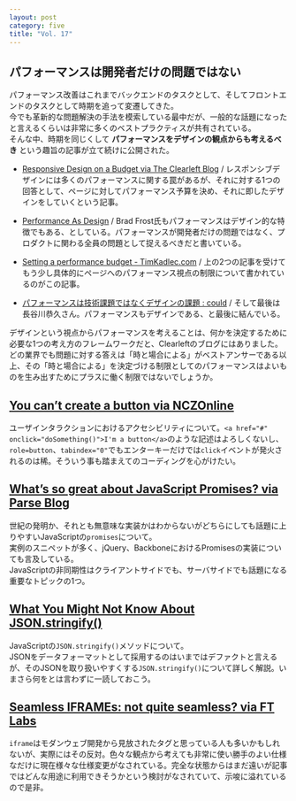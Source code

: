 ```yaml
---
layout: post
category: five
title: "Vol. 17"
---
```


## パフォーマンスは開発者だけの問題ではない

パフォーマンス改善はこれまでバックエンドのタスクとして、そしてフロントエンドのタスクとして時期を追って変遷してきた。  
今でも革新的な問題解決の手法を模索している最中だが、一般的な話題になったと言えるくらいは非常に多くのベストプラクティスが共有されている。  
そんな中、時期を同じくして **パフォーマンスをデザインの観点からも考えるべき** という趣旨の記事が立て続けに公開された。

- [Responsive Design on a Budget via The Clearleft Blog](http://clearleft.com/thinks/responsivedesignonabudget/) / レスポンシブデザインには多くのパフォーマンスに関する罠があるが、それに対する1つの回答として、ページに対してパフォーマンス予算を決め、それに即したデザインをしていくという記事。

- [Performance As Design](http://bradfrostweb.com/blog/post/performance-as-design/) / Brad Frost氏もパフォーマンスはデザイン的な特徴でもある、としている。パフォーマンスが開発者だけの問題ではなく、プロダクトに関わる全員の問題として捉えるべきだと書いている。
- [Setting a performance budget - TimKadlec.com](http://timkadlec.com/2013/01/setting-a-performance-budget/) / 上の2つの記事を受けてもう少し具体的にページへのパフォーマンス視点の制限について書かれているのがこの記事。
- [パフォーマンスは技術課題ではなくデザインの課題 : could](http://www.yasuhisa.com/could/article/peformance-is-design/) / そして最後は長谷川恭久さん。パフォーマンスもデザインである、と最後に結んでいる。

デザインという視点からパフォーマンスを考えることは、何かを決定するために必要な1つの考え方のフレームワークだと、Clearleftのブログにはありました。  
どの業界でも問題に対する答えは「時と場合による」がベストアンサーである以上、その「時と場合による」を決定づける制限としてのパフォーマンスはよいものを生み出すためにプラスに働く制限ではないでしょうか。

## [You can’t create a button via NCZOnline](http://www.nczonline.net/blog/2013/01/29/you-cant-create-a-button/)

ユーザインタラクションにおけるアクセシビリティについて。`<a href="#" onclick="doSomething()">I'm a button</a>`のような記述はよろしくないし、`role=button`、`tabindex="0"`でもエンターキーだけでは`click`イベントが発火されるのは稀。そういう事も踏まえてのコーディングを心がけたい。

## [What’s so great about JavaScript Promises? via Parse Blog](http://blog.parse.com/2013/01/29/whats-so-great-about-javascript-promises/)

世紀の発明か、それとも無意味な実装かはわからないがどちらにしても話題に上りやすいJavaScriptの`promises`について。  
実例のスニペットが多く、jQuery、BackboneにおけるPromisesの実装についても言及している。  
JavaScriptの非同期性はクライアントサイドでも、サーバサイドでも話題になる重要なトピックの1つ。

## [What You Might Not Know About JSON.stringify()](http://freshbrewedcode.com/jimcowart/2013/01/29/what-you-might-not-know-about-json-stringify/)

JavaScriptの`JSON.stringify()`メソッドについて。  
JSONをデータフォーマットとして採用するのはいまではデファクトと言えるが、そのJSONを取り扱いやすくする`JSON.stringify()`について詳しく解説。いまさら何をとは言わずに一読しておこう。

## [Seamless IFRAMEs: not quite seamless? via FT Labs](http://labs.ft.com/2013/01/seamless-iframes-not-quite-seamless/)

`iframe`はモダンウェブ開発から見放されたタグと思っている人も多いかもしれないが、実際にはその反対。色々な観点から考えても非常に使い勝手のよい仕様なだけに現在様々な仕様変更がなされている。完全な状態からはまだ遠いが記事ではどんな用途に利用できそうかという検討がなされていて、示唆に溢れているので是非。